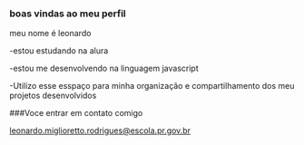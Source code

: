 ### boas vindas ao meu perfil


meu nome é leonardo

-estou estudando na alura

-estou me desenvolvendo na linguagem javascript

-Utilizo esse esspaço para minha organização e compartilhamento dos meu projetos desenvolvidos

###Voce entrar em contato comigo

leonardo.miglioretto.rodrigues@escola.pr.gov.br

<!--
**leonardo11520/leonardo11520** is a ✨ _special_ ✨ repository because its `README.md` (this file) appears on your GitHub profile.

Here are some ideas to get you started:

- 🔭 I’m currently working on ...
- 🌱 I’m currently learning ...
- 👯 I’m looking to collaborate on ...
- 🤔 I’m looking for help with ...
- 💬 Ask me about ...
- 📫 How to reach me: ...
- 😄 Pronouns: ...
- ⚡ Fun fact: ...
-->
